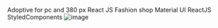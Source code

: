 Adoptive for pc and 380 px
React JS Fashion shop
Material UI ReactJS StyledComponents
![image](https://user-images.githubusercontent.com/92136279/169661039-6238324a-fcce-4a67-bce9-eaa796b3be86.png)
